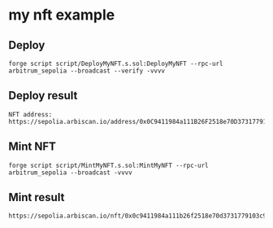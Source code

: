 # my nft example

## Deploy
```
forge script script/DeployMyNFT.s.sol:DeployMyNFT --rpc-url arbitrum_sepolia --broadcast --verify -vvvv
```
## Deploy result
```
NFT address: https://sepolia.arbiscan.io/address/0x0C9411984a111B26F2518e70D3731779103c9c35
```


## Mint NFT
```
forge script script/MintMyNFT.s.sol:MintMyNFT --rpc-url arbitrum_sepolia --broadcast -vvvv
```
## Mint result
```
https://sepolia.arbiscan.io/nft/0x0c9411984a111b26f2518e70d3731779103c9c35/0
```
